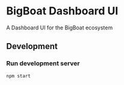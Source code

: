 # BigBoat Dashboard UI

A Dashboard UI for the BigBoat ecosystem


## Development

### Run development server

`npm start`